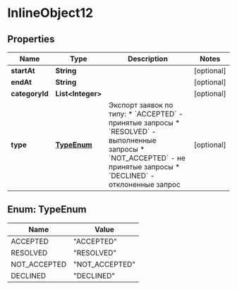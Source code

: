 

# InlineObject12

## Properties

Name | Type | Description | Notes
------------ | ------------- | ------------- | -------------
**startAt** | **String** |  |  [optional]
**endAt** | **String** |  |  [optional]
**categoryId** | **List&lt;Integer&gt;** |  |  [optional]
**type** | [**TypeEnum**](#TypeEnum) | Экспорт заявок по типу:   * &#x60;ACCEPTED&#x60; - принятые запросы   * &#x60;RESOLVED&#x60; - выполненные запросы   * &#x60;NOT_ACCEPTED&#x60; - не принятые запросы   * &#x60;DECLINED&#x60; - отклоненные запрос  |  [optional]



## Enum: TypeEnum

Name | Value
---- | -----
ACCEPTED | &quot;ACCEPTED&quot;
RESOLVED | &quot;RESOLVED&quot;
NOT_ACCEPTED | &quot;NOT_ACCEPTED&quot;
DECLINED | &quot;DECLINED&quot;



